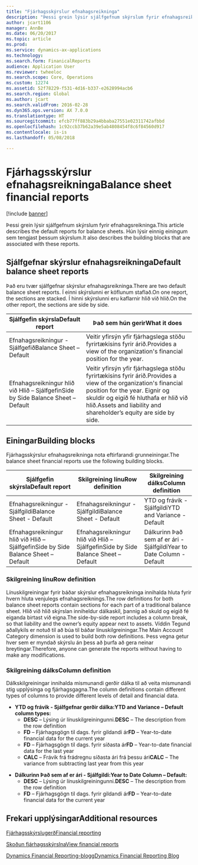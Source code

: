 ```yaml
---
title: "Fjárhagsskýrslur efnahagsreikninga"
description: "Þessi grein lýsir sjálfgefnum skýrslum fyrir efnahagsreikninga. Hún lýsir einnig einingum sem tengjast þessum skýrslum."
author: jcart1106
manager: AnnBe
ms.date: 06/20/2017
ms.topic: article
ms.prod: 
ms.service: dynamics-ax-applications
ms.technology: 
ms.search.form: FinanicalReports
audience: Application User
ms.reviewer: twheeloc
ms.search.scope: Core, Operations
ms.custom: 12274
ms.assetid: 52f78229-f531-4d16-b337-e2628994acb6
ms.search.region: Global
ms.author: jcart
ms.search.validFrom: 2016-02-28
ms.dyn365.ops.version: AX 7.0.0
ms.translationtype: HT
ms.sourcegitcommit: efcb77ff883b29a4bbaba27551e02311742afbbd
ms.openlocfilehash: 1c92ccb37b62a39e5ab4808454f8c6f84560d917
ms.contentlocale: is-is
ms.lasthandoff: 05/08/2018

---
```


# <a name="balance-sheet-financial-reports"></a><span data-ttu-id="c301f-104">Fjárhagsskýrslur efnahagsreikninga</span><span class="sxs-lookup"><span data-stu-id="c301f-104">Balance sheet financial reports</span></span>

[!include [banner](../includes/banner.md)]

<span data-ttu-id="c301f-105">Þessi grein lýsir sjálfgefnum skýrslum fyrir efnahagsreikninga.</span><span class="sxs-lookup"><span data-stu-id="c301f-105">This article describes the default reports for balance sheets.</span></span> <span data-ttu-id="c301f-106">Hún lýsir einnig einingum sem tengjast þessum skýrslum.</span><span class="sxs-lookup"><span data-stu-id="c301f-106">It also describes the building blocks that are associated with these reports.</span></span> 

<a name="default-balance-sheet-reports"></a><span data-ttu-id="c301f-107">Sjálfgefnar skýrslur efnahagsreikninga</span><span class="sxs-lookup"><span data-stu-id="c301f-107">Default balance sheet reports</span></span>
-----------------------------

<span data-ttu-id="c301f-108">Það eru tvær sjálfgefnar skýrslur efnahagsreikninga.</span><span class="sxs-lookup"><span data-stu-id="c301f-108">There are two default balance sheet reports.</span></span> <span data-ttu-id="c301f-109">Í einni skýrslunni er köflunum staflað.</span><span class="sxs-lookup"><span data-stu-id="c301f-109">On one report, the sections are stacked.</span></span> <span data-ttu-id="c301f-110">Í hinni skýrslunni eru kaflarnir hlið við hlið.</span><span class="sxs-lookup"><span data-stu-id="c301f-110">On the other report, the sections are side by side.</span></span>

| <span data-ttu-id="c301f-111">Sjálfgefin skýrsla</span><span class="sxs-lookup"><span data-stu-id="c301f-111">Default report</span></span>                       | <span data-ttu-id="c301f-112">Það sem hún gerir</span><span class="sxs-lookup"><span data-stu-id="c301f-112">What it does</span></span>                                                                                                                           |
|--------------------------------------|----------------------------------------------------------------------------------------------------------------------------------------|
| <span data-ttu-id="c301f-113">Efnahagsreikningur - Sjálfgefið</span><span class="sxs-lookup"><span data-stu-id="c301f-113">Balance Sheet – Default</span></span>              | <span data-ttu-id="c301f-114">Veitir yfirsýn yfir fjárhagslega stöðu fyrirtækisins fyrir árið.</span><span class="sxs-lookup"><span data-stu-id="c301f-114">Provides a view of the organization's financial position for the year.</span></span>                                                                 |
| <span data-ttu-id="c301f-115">Efnahagsreikningur hlið við Hlið – Sjálfgefin</span><span class="sxs-lookup"><span data-stu-id="c301f-115">Side by Side Balance Sheet – Default</span></span> | <span data-ttu-id="c301f-116">Veitir yfirsýn yfir fjárhagslega stöðu fyrirtækisins fyrir árið.</span><span class="sxs-lookup"><span data-stu-id="c301f-116">Provides a view of the organization's financial position for the year.</span></span> <span data-ttu-id="c301f-117">Eignir og skuldir og eigið fé hluthafa er hlið við hlið.</span><span class="sxs-lookup"><span data-stu-id="c301f-117">Assets and liability and shareholder’s equity are side by side.</span></span> |

## <a name="building-blocks"></a><span data-ttu-id="c301f-118">Einingar</span><span class="sxs-lookup"><span data-stu-id="c301f-118">Building blocks</span></span>
<span data-ttu-id="c301f-119">Fjárhagsskýrslur efnahagsreikninga nota eftirfarandi grunneiningar.</span><span class="sxs-lookup"><span data-stu-id="c301f-119">The balance sheet financial reports use the following building blocks.</span></span>

| <span data-ttu-id="c301f-120">Sjálfgefin skýrsla</span><span class="sxs-lookup"><span data-stu-id="c301f-120">Default report</span></span>                       | <span data-ttu-id="c301f-121">Skilgreining línu</span><span class="sxs-lookup"><span data-stu-id="c301f-121">Row definition</span></span>                       | <span data-ttu-id="c301f-122">Skilgreining dálks</span><span class="sxs-lookup"><span data-stu-id="c301f-122">Column definition</span></span>             |
|--------------------------------------|--------------------------------------|-------------------------------|
| <span data-ttu-id="c301f-123">Efnahagsreikningur - Sjálfgildi</span><span class="sxs-lookup"><span data-stu-id="c301f-123">Balance Sheet - Default</span></span>              | <span data-ttu-id="c301f-124">Efnahagsreikningur - Sjálfgildi</span><span class="sxs-lookup"><span data-stu-id="c301f-124">Balance Sheet - Default</span></span>              | <span data-ttu-id="c301f-125">YTD og frávik - Sjálfgildi</span><span class="sxs-lookup"><span data-stu-id="c301f-125">YTD and Variance - Default</span></span>    |
| <span data-ttu-id="c301f-126">Efnahagsreikningur hlið við Hlið – Sjálfgefin</span><span class="sxs-lookup"><span data-stu-id="c301f-126">Side by Side Balance Sheet – Default</span></span> | <span data-ttu-id="c301f-127">Efnahagsreikningur hlið við Hlið – Sjálfgefin</span><span class="sxs-lookup"><span data-stu-id="c301f-127">Side by Side Balance Sheet – Default</span></span> | <span data-ttu-id="c301f-128">Dálkurinn Það sem af er ári - Sjálfgildi</span><span class="sxs-lookup"><span data-stu-id="c301f-128">Year to Date Column - Default</span></span> |

### <a name="row-definition"></a><span data-ttu-id="c301f-129">Skilgreining línu</span><span class="sxs-lookup"><span data-stu-id="c301f-129">Row definition</span></span>

<span data-ttu-id="c301f-130">Línuskilgreiningar fyrir báðar skýrslur efnahagsreikninga innihalda hluta fyrir hvern hluta venjulegs efnahagsreiknings.</span><span class="sxs-lookup"><span data-stu-id="c301f-130">The row definitions for both balance sheet reports contain sections for each part of a traditional balance sheet.</span></span> <span data-ttu-id="c301f-131">Hlið við hlið skýrslan inniheldur dálkaskil, þannig að skuld og eigið fé eiganda birtast við eigna.</span><span class="sxs-lookup"><span data-stu-id="c301f-131">The side-by-side report includes a column break, so that liability and the owner’s equity appear next to assets.</span></span> <span data-ttu-id="c301f-132">Víddin Tegund aðallykils er notuð til að búa til báðar línuskilgreiningar.</span><span class="sxs-lookup"><span data-stu-id="c301f-132">The Main Account Category dimension is used to build both row definitions.</span></span> <span data-ttu-id="c301f-133">Þess vegna getur hver sem er myndað skýrslu án þess að þurfa að gera neinar breytingar.</span><span class="sxs-lookup"><span data-stu-id="c301f-133">Therefore, anyone can generate the reports without having to make any modifications.</span></span>

### <a name="column-definition"></a><span data-ttu-id="c301f-134">Skilgreining dálks</span><span class="sxs-lookup"><span data-stu-id="c301f-134">Column definition</span></span>

<span data-ttu-id="c301f-135">Dálkskilgreiningar innihalda mismunandi gerðir dálka til að veita mismunandi stig upplýsinga og fjárhagsgagna.</span><span class="sxs-lookup"><span data-stu-id="c301f-135">The column definitions contain different types of columns to provide different levels of detail and financial data.</span></span>

-   <span data-ttu-id="c301f-136">**YTD og frávik - Sjálfgefnar gerðir dálka:**</span><span class="sxs-lookup"><span data-stu-id="c301f-136">**YTD and Variance – Default column types:**</span></span>
    -   <span data-ttu-id="c301f-137">**DESC** – Lýsing úr línuskilgreiningunni.</span><span class="sxs-lookup"><span data-stu-id="c301f-137">**DESC** – The description from the row definition</span></span>
    -   <span data-ttu-id="c301f-138">**FD** – Fjárhagsgögn til dags. fyrir gildandi ár</span><span class="sxs-lookup"><span data-stu-id="c301f-138">**FD** – Year-to-date financial data for the current year</span></span>
    -   <span data-ttu-id="c301f-139">**FD** – Fjárhagsgögn til dags. fyrir síðasta ár</span><span class="sxs-lookup"><span data-stu-id="c301f-139">**FD** – Year-to-date financial data for the last year</span></span>
    -   <span data-ttu-id="c301f-140">**CALC** – Frávik frá frádregnu síðasta ári frá þessu ári</span><span class="sxs-lookup"><span data-stu-id="c301f-140">**CALC** – The variance from subtracting last year from this year</span></span>

<!-- -->

-   <span data-ttu-id="c301f-141">**Dálkurinn Það sem af er ári - Sjálfgildi:**</span><span class="sxs-lookup"><span data-stu-id="c301f-141">**Year to Date Column – Default:**</span></span>
    -   <span data-ttu-id="c301f-142">**DESC** – Lýsing úr línuskilgreiningunni.</span><span class="sxs-lookup"><span data-stu-id="c301f-142">**DESC** – The description from the row definition</span></span>
    -   <span data-ttu-id="c301f-143">**FD** – Fjárhagsgögn til dags. fyrir gildandi ár</span><span class="sxs-lookup"><span data-stu-id="c301f-143">**FD** – Year-to-date financial data for the current year</span></span>



<a name="additional-resources"></a><span data-ttu-id="c301f-144">Frekari upplýsingar</span><span class="sxs-lookup"><span data-stu-id="c301f-144">Additional resources</span></span>
--------

[<span data-ttu-id="c301f-145">Fjárhagsskýrslugerð</span><span class="sxs-lookup"><span data-stu-id="c301f-145">Financial reporting</span></span>](financial-reporting-getting-started.md)

[<span data-ttu-id="c301f-146">Skoðun fjárhagsskýrslna</span><span class="sxs-lookup"><span data-stu-id="c301f-146">View financial reports</span></span>](view-financial-reports.md)

[<span data-ttu-id="c301f-147">Dynamics Financial Reporting-blogg</span><span class="sxs-lookup"><span data-stu-id="c301f-147">Dynamics Financial Reporting Blog</span></span>](http://blogs.msdn.com/b/dynamics_financial_reporting/)




